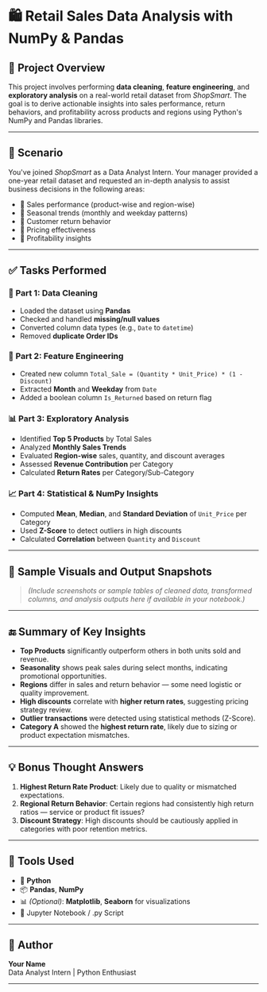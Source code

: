 # 🛍️ Retail Sales Data Analysis with NumPy & Pandas

## 📌 Project Overview

This project involves performing **data cleaning**, **feature engineering**, and **exploratory analysis** on a real-world retail dataset from *ShopSmart*. The goal is to derive actionable insights into sales performance, return behaviors, and profitability across products and regions using Python's NumPy and Pandas libraries.

---

## 🧾 Scenario

You've joined *ShopSmart* as a Data Analyst Intern. Your manager provided a one-year retail dataset and requested an in-depth analysis to assist business decisions in the following areas:

- 🔹 Sales performance (product-wise and region-wise)
- 🔹 Seasonal trends (monthly and weekday patterns)
- 🔹 Customer return behavior
- 🔹 Pricing effectiveness
- 🔹 Profitability insights

---

## ✅ Tasks Performed

### 📂 Part 1: Data Cleaning
- Loaded the dataset using **Pandas**
- Checked and handled **missing/null values**
- Converted column data types (e.g., `Date` to `datetime`)
- Removed **duplicate Order IDs**

### 🔧 Part 2: Feature Engineering
- Created new column `Total_Sale = (Quantity * Unit_Price) * (1 - Discount)`
- Extracted **Month** and **Weekday** from `Date`
- Added a boolean column `Is_Returned` based on return flag

### 📊 Part 3: Exploratory Analysis
- Identified **Top 5 Products** by Total Sales
- Analyzed **Monthly Sales Trends**
- Evaluated **Region-wise** sales, quantity, and discount averages
- Assessed **Revenue Contribution** per Category
- Calculated **Return Rates** per Category/Sub-Category

### 📈 Part 4: Statistical & NumPy Insights
- Computed **Mean**, **Median**, and **Standard Deviation** of `Unit_Price` per Category
- Used **Z-Score** to detect outliers in high discounts
- Calculated **Correlation** between `Quantity` and `Discount`

---

## 📌 Sample Visuals and Output Snapshots

> *(Include screenshots or sample tables of cleaned data, transformed columns, and analysis outputs here if available in your notebook.)*

---

## 🔚 Summary of Key Insights

- **Top Products** significantly outperform others in both units sold and revenue.
- **Seasonality** shows peak sales during select months, indicating promotional opportunities.
- **Regions** differ in sales and return behavior — some need logistic or quality improvement.
- **High discounts** correlate with **higher return rates**, suggesting pricing strategy review.
- **Outlier transactions** were detected using statistical methods (Z-Score).
- **Category A** showed the **highest return rate**, likely due to sizing or product expectation mismatches.

---

## 💡 Bonus Thought Answers

1. **Highest Return Rate Product**: Likely due to quality or mismatched expectations.
2. **Regional Return Behavior**: Certain regions had consistently high return ratios — service or product fit issues?
3. **Discount Strategy**: High discounts should be cautiously applied in categories with poor retention metrics.

---

## 🔧 Tools Used

- 🐍 **Python**
- 📦 **Pandas**, **NumPy**
- 📊 *(Optional)*: **Matplotlib**, **Seaborn** for visualizations
- 📓 Jupyter Notebook / .py Script

---

## 👤 Author

**Your Name**  
Data Analyst Intern | Python Enthusiast

---

